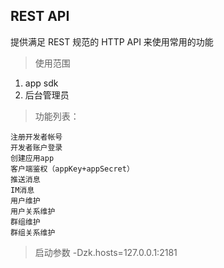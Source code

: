 ## REST API

提供满足 REST 规范的 HTTP API 来使用常用的功能

>使用范围

1. app sdk
2. 后台管理员

>功能列表：

    注册开发者帐号
    开发者账户登录
    创建应用app
    客户端鉴权（appKey+appSecret）
    推送消息
    IM消息
    用户维护
    用户关系维护
    群组维护
    群组关系维护
    
>启动参数 -Dzk.hosts=127.0.0.1:2181